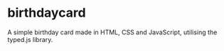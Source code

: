 # birthdaycard
A simple birthday card made in HTML, CSS and JavaScript, utilising the typed.js library.

<h3><a href="https://bdaycard.vercel.app" alt="birthday card demo link>Take a look at the demo here</a></h3>
